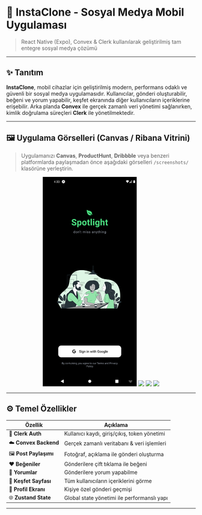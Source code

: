 # 📲 InstaClone - Sosyal Medya Mobil Uygulaması

> React Native (Expo), Convex & Clerk kullanılarak geliştirilmiş tam entegre sosyal medya çözümü

---

## ✨ Tanıtım

**InstaClone**, mobil cihazlar için geliştirilmiş modern, performans odaklı ve güvenli bir sosyal medya uygulamasıdır. Kullanıcılar, gönderi oluşturabilir, beğeni ve yorum yapabilir, keşfet ekranında diğer kullanıcıların içeriklerine erişebilir. Arka planda **Convex** ile gerçek zamanlı veri yönetimi sağlanırken, kimlik doğrulama süreçleri **Clerk** ile yönetilmektedir.

---

## 🖼️ Uygulama Görselleri (Canvas / Ribana Vitrini)

> Uygulamanızı **Canvas**, **ProductHunt**, **Dribbble** veya benzeri platformlarda paylaşmadan önce aşağıdaki görselleri `/screenshots/` klasörüne yerleştirin.

<p align="center">
  <img src="./images/login.png" width="250" />
  <img src="./screenshots/create-post.png" width="250" />
  <img src="./screenshots/post-detail.png" width="250" />
  <img src="./screenshots/profile.png" width="250" />
</p>

---

## ⚙️ Temel Özellikler

| Özellik               | Açıklama                                     |
| --------------------- | -------------------------------------------- |
| 🔐 **Clerk Auth**     | Kullanıcı kaydı, giriş/çıkış, token yönetimi |
| ☁️ **Convex Backend** | Gerçek zamanlı veritabanı & veri işlemleri   |
| 🖼️ **Post Paylaşımı** | Fotoğraf, açıklama ile gönderi oluşturma     |
| ❤️ **Beğeniler**      | Gönderilere çift tıklama ile beğeni          |
| 💬 **Yorumlar**       | Gönderilere yorum yapabilme                  |
| 🧭 **Keşfet Sayfası** | Tüm kullanıcıların içeriklerini görme        |
| 👤 **Profil Ekranı**  | Kişiye özel gönderi geçmişi                  |
| 🌐 **Zustand State**  | Global state yönetimi ile performanslı yapı  |

---
